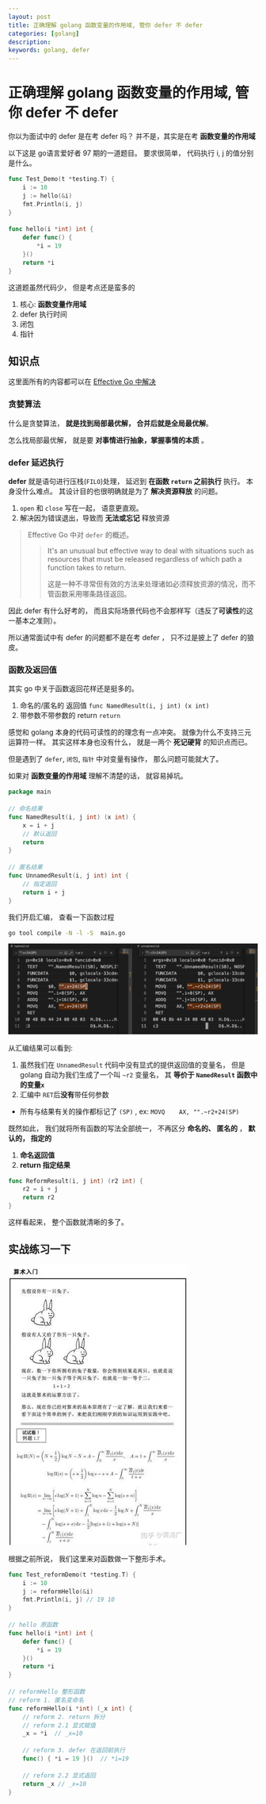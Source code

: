 ```yaml
---
layout: post
title: 正确理解 golang 函数变量的作用域, 管你 defer 不 defer
categories: [golang]
description: 
keywords: golang, defer
---
```


# 正确理解 golang 函数变量的作用域, 管你 defer 不 defer

你以为面试中的 defer 是在考 defer 吗？ 并不是，其实是在考 **函数变量的作用域**

以下这是 go语言爱好者 97 期的一道题目。
要求很简单， 代码执行 i, j 的值分别是什么。

```go
func Test_Demo(t *testing.T) {
	i := 10
	j := hello(&i)
	fmt.Println(i, j)
}

func hello(i *int) int {
	defer func() {
		*i = 19
	}()
	return *i
}
```

这道题虽然代码少， 但是考点还是蛮多的

1. 核心: **函数变量作用域** 
2. defer 执行时间
3. 闭包
4. 指针

## 知识点

这里面所有的内容都可以在 [Effective Go 中解决](https://golang.org/doc/effective_go)

### 贪婪算法

什么是贪婪算法， **就是找到局部最优解， 合并后就是全局最优解**。

怎么找局部最优解， 就是要 **对事情进行抽象，掌握事情的本质** 。

### defer 延迟执行

**defer** 就是语句进行压栈(`FILO`)处理， 延迟到 **在函数 `return` 之前执行** 执行。
本身没什么难点。 其设计目的也很明确就是为了 **解决资源释放** 的问题。

1. `open` 和 `close` 写在一起， 语意更直观。
2. 解决因为错误退出，导致而 **无法或忘记** 释放资源

> Effective Go 中对 `defer` 的概述。
>> It's an unusual but effective way to deal with situations such as resources that must be released regardless of which path a function takes to return. 
>>
>> 这是一种不寻常但有效的方法来处理诸如必须释放资源的情况，而不管函数采用哪条路径返回。

因此 defer 有什么好考的， 而且实际场景代码也不会那样写（违反了**可读性**的这一基本之准则）。

所以通常面试中有 defer 的问题都不是在考 defer ， 只不过是披上了 defer 的狼皮。 

### 函数及返回值

其实 go 中关于函数返回花样还是挺多的。 

1. 命名的/匿名的 返回值 `func NamedResult(i, j int) (x int)`
2. 带参数不带参数的 return `return`

感觉和 golang 本身的代码可读性的的理念有一点冲突。 就像为什么不支持三元运算符一样。
其实这样本身也没有什么， 就是一两个 **死记硬背** 的知识点而已。

但是遇到了 `defer`, `闭包`, `指针` 中对变量有操作， 那么问题可能就大了。

如果对 **函数变量的作用域** 理解不清楚的话， 就容易掉坑。


```go
package main

// 命名结果
func NamedResult(i, j int) (x int) {
	x = i + j
	// 默认返回
	return
}

// 匿名结果
func UnnamedResult(i, j int) int {
	// 指定返回
	return i + j
}
```

我们开启汇编， 查看一下函数过程

```bash
go tool compile -N -l -S  main.go
```

![name-unnamed-result.png](/images/post/2021/06/golang-named-unnamed-result/named-unamed-result.png    )


从汇编结果可以看到: 

1. 虽然我们在 `UnnamedResult` 代码中没有显式的提供返回值的变量名， 但是 golang 自动为我们生成了一个叫 `~r2` 变量名， 其 **等价于 `NamedResult` 函数中的变量`x`**
2. 汇编中 `RET`后**没有**带任何参数
  + 所有与结果有关的操作都标记了 `(SP)` , ex: `MOVQ    AX, "".~r2+24(SP)`

既然如此， 我们就将所有函数的写法全部统一， 不再区分 **命名的、 匿名的** ， **默认的， 指定的**

1. **命名返回值**
2. **return 指定结果**

```go
func ReformResult(i, j int) (r2 int) {
	r2 = i + j
	return r2
}
```

这样看起来， 整个函数就清晰的多了。

## 实战练习一下

![little-rabbit](/images/post/2021/06/golang-named-unnamed-result/little-rabbit.jpeg)

根据之前所说， 我们这里来对函数做一下整形手术。

```go
func Test_reformDemo(t *testing.T) {
	i := 10
	j := reformHello(&i)
	fmt.Println(i, j) // 19 10
}

// hello 原函数
func hello(i *int) int {
	defer func() {
		*i = 19
	}()
	return *i
}

// reformHello 整形函数
// reform 1. 匿名变命名
func reformHello(i *int) (_x int) {
	// reform 2. return 拆分
	// reform 2.1 显式赋值
	_x = *i  // _x=10

	// reform 3. defer 在返回前执行 
	func() { *i = 19 }()  // *i=19

	// reform 2.2 显式返回
	return _x // _x=10
}
```
